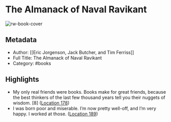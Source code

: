 # The Almanack of Naval Ravikant

![rw-book-cover](https://m.media-amazon.com/images/I/61VbL0FspqL._SY160.jpg)

## Metadata
- Author: [[Eric Jorgenson, Jack Butcher, and Tim Ferriss]]
- Full Title: The Almanack of Naval Ravikant
- Category: #books

## Highlights
- My only real friends were books. Books make for great friends, because the best thinkers of the last few thousand years tell you their nuggets of wisdom. [8] ([Location 178](https://readwise.io/to_kindle?action=open&asin=B08FF8MTM6&location=178))
- I was born poor and miserable. I’m now pretty well-off, and I’m very happy. I worked at those. ([Location 189](https://readwise.io/to_kindle?action=open&asin=B08FF8MTM6&location=189))
